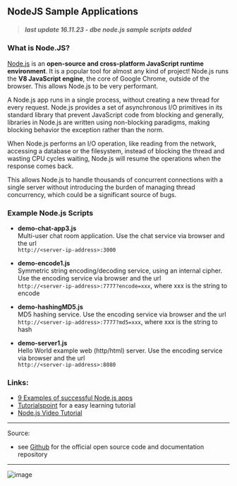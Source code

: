 ## NodeJS Sample Applications

> ##### last update 16.11.23 - dbe  node.js sample scripts added

### What is Node.JS?  
[Node.js](https://nodejs.org/en) is an **open-source and cross-platform JavaScript runtime environment**. It is a popular tool for almost any kind of project! Node.js runs the **V8 JavaScript engine**, the core of Google Chrome, outside of the browser. This allows Node.js to be very performant.

A Node.js app runs in a single process, without creating a new thread for every request. Node.js provides a set of asynchronous I/O primitives in its standard library that prevent JavaScript code from blocking and generally, libraries in Node.js are written using non-blocking paradigms, making blocking behavior the exception rather than the norm.

When Node.js performs an I/O operation, like reading from the network, accessing a database or the filesystem, instead of blocking the thread and wasting CPU cycles waiting, Node.js will resume the operations when the response comes back.

This allows Node.js to handle thousands of concurrent connections with a single server without introducing the burden of managing thread concurrency, which could be a significant source of bugs.   


### Example Node.js Scripts   
+ **demo-chat-app3.js**  
Multi-user chat room application. Use the chat service via browser and the url   
``` http://<server-ip-address>:3000 ```

+ **demo-encode1.js**  
Symmetric string encoding/decoding service, using an internal cipher. Use the encoding service via browser and the url  
``` http://<server-ip-address>:7777?encode=xxx ```, where xxx is the string to encode  

+ **demo-hashingMD5.js**  
MD5 hashing service. Use the encoding service via browser and the url  
``` http://<server-ip-address>:7777?md5=xxx ```,  where xxx is the string to hash 

+ **demo-server1.js**  
Hello World example web (http/html) server. Use the encoding service via browser and the url  
``` http://<server-ip-address>:8080 ```


### Links:
+ [9 Examples of successful Node.js apps](https://www.masterborn.com/blog/Why_use_nodejs_9_examples_of_node_apps)
+ [Tutorialspoint](https://www.tutorialspoint.com/nodejs/index.htm) for a easy learning tutorial
+ [Node.js Video Tutorial](https://youtu.be/LAUi8pPlcUM?si=ccitXniIqRSz8DGP&t=52)

---  
Source:   
+ see [Github](https://github.com/nodejs) for the official open source code and documentation repository   
---  

![image](https://github.com/sawubona-repo/KETE-HS23-WORK/assets/52699611/4acbbb73-6e56-4f08-b3d9-00a926a1724b)


